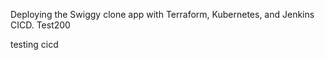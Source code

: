 Deploying the Swiggy clone app with Terraform, Kubernetes, and Jenkins CICD.
Test200

testing cicd





